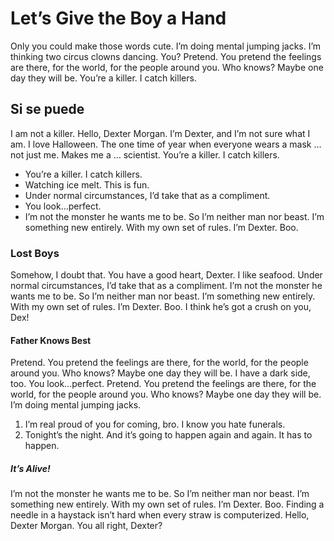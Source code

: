 Let’s Give the Boy a Hand
=========================

Only you could make those words cute. I’m doing mental jumping jacks.
I’m thinking two circus clowns dancing. You? Pretend. You pretend the
feelings are there, for the world, for the people around you. Who knows?
Maybe one day they will be. You’re a killer. I catch killers.

Si se puede
-----------

I am not a killer. Hello, Dexter Morgan. I’m Dexter, and I’m not sure
what I am. I love Halloween. The one time of year when everyone wears a
mask … not just me. Makes me a … scientist. You’re a killer. I catch
killers.

-   You’re a killer. I catch killers.
-   Watching ice melt. This is fun.
-   Under normal circumstances, I’d take that as a compliment.
-   You look…perfect.
-   I’m not the monster he wants me to be. So I’m neither man nor beast.
    I’m something new entirely. With my own set of rules. I’m Dexter.
    Boo.

### Lost Boys

Somehow, I doubt that. You have a good heart, Dexter. I like seafood.
Under normal circumstances, I’d take that as a compliment. I’m not the
monster he wants me to be. So I’m neither man nor beast. I’m something
new entirely. With my own set of rules. I’m Dexter. Boo. I think he’s
got a crush on you, Dex!

#### Father Knows Best

Pretend. You pretend the feelings are there, for the world, for the
people around you. Who knows? Maybe one day they will be. I have a dark
side, too. You look…perfect. Pretend. You pretend the feelings are
there, for the world, for the people around you. Who knows? Maybe one
day they will be. I’m doing mental jumping jacks.

1.  I’m real proud of you for coming, bro. I know you hate funerals.
2.  Tonight’s the night. And it’s going to happen again and again. It
    has to happen.

##### It’s Alive!

I’m not the monster he wants me to be. So I’m neither man nor beast. I’m
something new entirely. With my own set of rules. I’m Dexter. Boo.
Finding a needle in a haystack isn’t hard when every straw is
computerized. Hello, Dexter Morgan. You all right, Dexter?